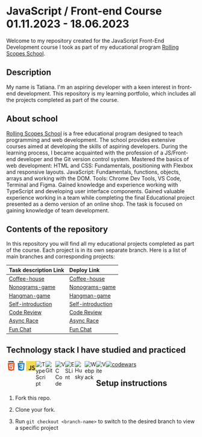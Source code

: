 # JavaScript / Front-end Course 01.11.2023 - 18.06.2023

Welcome to my repository created for the JavaScript Front-End Development course I took as part of my educational program [Rolling Scopes School](https://rs.school/courses/javascript-ru).

## Description

My name is Tatiana. I'm an aspiring developer with a keen interest in front-end development. This repository is my learning portfolio, which includes all the projects completed as part of the course.

## About school

[Rolling Scopes School](https://rs.school/) is a free educational program designed to teach programming and web development. The school provides extensive courses aimed at developing the skills of aspiring developers.
During the learning process, I became acquainted with the profession of a JS/Front-end developer and the Git version control system. Mastered the basics of web development: HTML and CSS: Fundamentals, positioning with Flexbox and responsive layouts.
JavaScript: Fundamentals, functions, objects, arrays and working with the DOM.
Tools: Chrome Dev Tools, VS Code, Terminal and Figma.
Gained knowledge and experience working with TypeScript and developing user interface components. Gained valuable experience working in a team while completing the final Educational project presented as a demo version of an online shop. The task is focused on gaining knowledge of team development.

## Contents of the repository

In this repository you will find all my educational projects completed as part of the course. Each project is in its own separate branch. Here is a list of main branches and corresponding projects:

| Task description Link                                                                                             | Deploy Link                                                                                                       |
| ----------------------------------------------------------------------------------------------------------------- | :---------------------------------------------------------------------------------------------------------------- |
| [Coffee-house](https://github.com/rolling-scopes-school/tasks/blob/master/tasks/coffee-house/coffee-house.md)     | [Coffee-house](https://rolling-scopes-school.github.io/tetiana-ket-JSFE2023Q4/coffee-house/pages/Home/index.html) |
| [Nonograms-game](https://github.com/rolling-scopes-school/tasks/tree/master/tasks/nonograms)                      | [Nonograms-game](https://rolling-scopes-school.github.io/tetiana-ket-JSFE2023Q4/nonograms/index.html)             |
| [Hangman-game](https://github.com/rolling-scopes-school/tasks/tree/master/stage1/tasks/hangman)                   | [Hangman-game](https://rolling-scopes-school.github.io/tetiana-ket-JSFE2023Q4/hangman/index.html)                 |
| [Self-introduction ](https://github.com/rolling-scopes-school/tasks/tree/master/stage1/modules/self-introduction) | [Self-introduction](https://rolling-scopes-school.github.io/tetiana-ket-JSFE2023Q4/self-introduction/)            |
| [Code Review](https://github.com/rolling-scopes-school/tasks/tree/master/stage2/tasks/code-review)                | [Code Review](https://github.com/rolling-scopes-school/tetiana-ket-JSFE2023Q4/pull/54)                            |
| [Async Race](https://github.com/rolling-scopes-school/tasks/blob/master/stage2/tasks/async-race/README.md)        | [Async Race](https://github.com/Tetiana-KET/RS-School-JSFE2023Q4/tree/async-race/README.md)                       |
| [Fun Chat](https://github.com/rolling-scopes-school/tasks/blob/master/stage2/tasks/fun-chat/README.md)            | [Fun Chat](https://github.com/Tetiana-KET/RS-School-JSFE2023Q4/tree/fun-chat/README.md)                           |

## Technology stack I have studied and practiced

<a href="https://developer.mozilla.org/en-US/docs/Web/HTML" target="_blank">
  <img align="left" alt="HTML5" width="26px" src="https://raw.githubusercontent.com/github/explore/80688e429a7d4ef2fca1e82350fe8e3517d3494d/topics/html/html.png"/>
</a>
<a href="https://developer.mozilla.org/en-US/docs/Web/CSS" target="_blank">
  <img align="left" alt="CSS" width="26px" src="https://raw.githubusercontent.com/github/explore/80688e429a7d4ef2fca1e82350fe8e3517d3494d/topics/css/css.png"/>
</a>
<a href="https://developer.mozilla.org/en-US/docs/Web/JavaScript" target="_blank">
  <img align="left" alt="JavaScript" width="26px" src="https://raw.githubusercontent.com/github/explore/80688e429a7d4ef2fca1e82350fe8e3517d3494d/topics/javascript/javascript.png"/>
</a>
<a href="https://www.typescriptlang.org/" target="_blank">
  <img align="left" alt="TypeScript" width="26px" src="https://github.com/remojansen/logo.ts/blob/master/ts.png?raw=true"/>
</a>
<a href="https://git-scm.com/" target="_blank">
  <img align="left" alt="Git" width="26px" src="https://git-scm.com/images/logos/downloads/Git-Icon-1788C.png"/>
</a>
<a href="https://code.visualstudio.com/" target="_blank">
  <img align="left" alt="VC Code" width="26px" src="https://code.visualstudio.com/assets/favicon.ico"/>
</a>
<a href="https://eslint.org/" target="_blank">
  <img align="left" alt="ESLint" width="26px" src="https://avatars.githubusercontent.com/u/6019716?s=200&v=4"/>
</a>
<a href="https://typicode.github.io/husky/" target="_blank">
  <img align="left" alt="Husky" width="26px" src="https://avatars.githubusercontent.com/u/4657106?s=200&v=4"/>
</a>
<a href="https://webpack.js.org/" target="_blank">
  <img align="left" alt="Webpack" width="30px" src="https://raw.githubusercontent.com/webpack/media/master/logo/icon-square-small.png"/>
</a>
<a href="https://vitejs.dev/" target="_blank">
  <img align="left" alt="Vite" width="26px" src="https://vitejs.dev/logo-with-shadow.png"/>
</a>
<a href="https://www.codewars.com/" target="_blank">
  <img alt="codewars" width="26px" src="https://www.codewars.com/packs/assets/logo.f607a0fb.svg"/>
</a>

## Setup instructions

1. Fork this repo.

2. Clone your fork.

3. Run `git checkout <branch-name>` to switch to the desired branch to view a specific project

